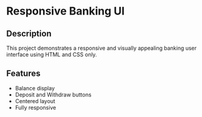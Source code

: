 # Responsive Banking UI 

## Description
This project demonstrates a responsive and visually appealing banking user interface using HTML and CSS only.

## Features
- Balance display
- Deposit and Withdraw buttons
- Centered layout
- Fully responsive
